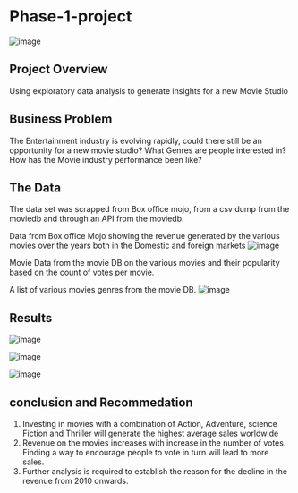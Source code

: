 # Phase-1-project
![image](https://github.com/Bkiambuthi/Phase-1-project-/assets/67098705/9a8abad0-5e0c-469b-b189-ab2689fd4c16)



## Project Overview

Using exploratory data analysis to generate insights for a new Movie Studio

## Business Problem

The Entertainment industry is evolving rapidly, could there still be an opportunity for a new movie studio?
What Genres are people interested in?
How has the Movie industry performance been like?


## The Data
The data set was scrapped from Box office mojo, from a csv dump from the moviedb and through an API from the moviedb.

Data from Box office Mojo showing the revenue generated by the various movies over the years both in the Domestic and foreign markets
![image](https://github.com/Bkiambuthi/Phase-1-project-/assets/67098705/bc1a7a12-3424-44ef-8a4d-48333d8575f6)

Movie Data from the movie DB on the various movies and their popularity based on the count of votes per movie.

A list of various movies genres from the movie DB.
![image](https://github.com/Bkiambuthi/Phase-1-project-/assets/67098705/b1965a6f-f65c-4301-b96e-13a90a1dad25)


## Results 
![image](https://github.com/Bkiambuthi/Phase-1-project-/assets/67098705/bf313547-23ab-43c4-a6f0-8f713ffc65f9)

![image](https://github.com/Bkiambuthi/Phase-1-project-/assets/67098705/0a5a8b01-4c8f-42e8-8170-2a422740d91d)

![image](https://github.com/Bkiambuthi/Phase-1-project-/assets/67098705/5d2c8be4-b80e-4566-ba8d-ebe829cdb704)

## conclusion and Recommedation

1. Investing in movies with a combination of Action, Adventure, science Fiction and Thriller will generate the highest average sales worldwide
2. Revenue on the movies increases with increase in the number of votes. Finding a way to encourage people to vote in turn will lead to more sales.
3. Further analysis is required to establish the reason for the decline in the revenue from 2010 onwards.





